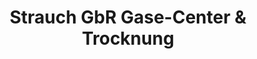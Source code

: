 ---
title: "Strauch GbR Gase-Center & Trocknung"
url: /fritzlar/strauch-gbr-gase-center-und-trocknung/
shop: Gasflaschen
---